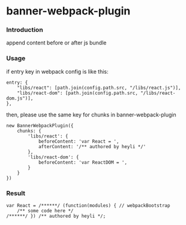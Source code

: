 # banner-webpack-plugin

### Introduction

append content before or after js bundle


### Usage
if entry key in webpack config is like this:
```
entry: {
    "libs/react": [path.join(config.path.src, "/libs/react.js")],
    "libs/react-dom": [path.join(config.path.src, "/libs/react-dom.js")],
},
```

then, please use the same key for chunks in banner-webpack-plugin


```
new BannerWebpackPlugin({
    chunks: {
        'libs/react': {
            beforeContent: 'var React = ',
            afterContent: '/** authored by heyli */'
        },
        'libs/react-dom': {
            beforeContent: 'var ReactDOM = ',
        }
    }
})
```

### Result
```
var React = /******/ (function(modules) { // webpackBootstrap
	/** some code here */
/******/ }) /** authored by heyli */;
```
